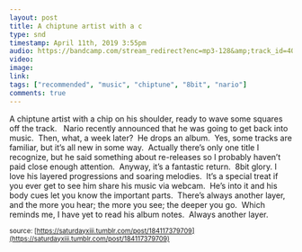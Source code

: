 ```yaml
---
layout: post
title: A chiptune artist with a c
type: snd
timestamp: April 11th, 2019 3:55pm
audio: https://bandcamp.com/stream_redirect?enc=mp3-128&amp;track_id=4018849524&amp;ts=1618890939&amp;t=f841d275473204a2049ece52e688549cb398c378
video: 
image: 
link: 
tags: ["recommended", "music", "chiptune", "8bit", "nario"]
comments: true
---
```


A chiptune artist with a chip on his shoulder, ready to wave some squares off the track.  
Nario recently announced that he was going to get back into music.  Then, what, a week later?  He drops an album.  Yes, some tracks are familiar, but it’s all new in some way.  Actually there’s only one title I recognize, but he said something about re-releases so I probably haven’t paid close enough attention.  Anyway, it’s a fantastic return.  8bit glory.
I love his layered progressions and soaring melodies.  It’s a special treat if you ever get to see him share his music via webcam.  He’s into it and his body cues let you know the important parts.  There’s always another layer, and the more you hear; the more you see; the deeper you go.  Which reminds me, I have yet to read his album notes.  Always another layer.
 
  
<small>source: [https://saturdayxiii.tumblr.com/post/184117379709](https://saturdayxiii.tumblr.com/post/184117379709)</small>
